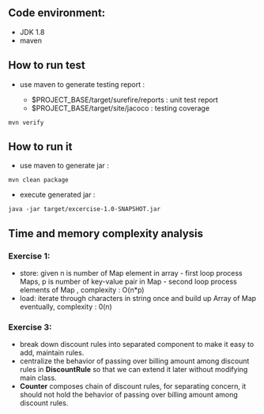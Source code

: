 ## Code environment:
- JDK 1.8
- maven

## How to run test
- use maven to generate testing report : 

    * $PROJECT_BASE/target/surefire/reports : unit test report
    * $PROJECT_BASE/target/site/jacoco : testing coverage
```
mvn verify
```

## How to run it
- use maven to generate jar : 
```
mvn clean package
```

- execute generated jar : 
```
java -jar target/excercise-1.0-SNAPSHOT.jar
```


## Time and memory complexity analysis
### Exercise 1:
- store: given n is number of Map element in array - first loop process Maps, p is number of key-value pair in Map - second loop process elements of Map , complexity :  O(n\*p)
- load: iterate through characters in string once and build up Array of Map eventually, complexity : 0(n)

### Exercise 3:
- break down discount rules into separated component to make it easy to add, maintain rules.
- centralize the behavior of passing over billing amount among discount rules in **DiscountRule** so that we can extend it later without modifying main class.
- **Counter** composes chain of discount rules, for separating concern, it should not hold the behavior of passing over billing amount among discount rules.

